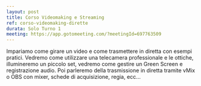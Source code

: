 ```yaml
---
layout: post
title: Corso Videomaking e Streaming
ref: corso-videomaking-dirette
durata: Solo Turno 1
meeting: https://app.gotomeeting.com/?meetingId=697763509
---
```


Impariamo come girare un video e come trasmettere in diretta con esempi pratici. Vedremo come utilizzare una telecamera professionale e le ottiche, illumineremo un piccolo set, vedremo come gestire un Green Screen e registrazione audio. Poi parleremo della trasmissione in diretta tramite vMix o OBS con mixer, schede di acquisizione, regia, ecc...